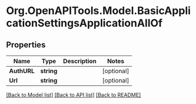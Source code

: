# Org.OpenAPITools.Model.BasicApplicationSettingsApplicationAllOf

## Properties

Name | Type | Description | Notes
------------ | ------------- | ------------- | -------------
**AuthURL** | **string** |  | [optional] 
**Url** | **string** |  | [optional] 

[[Back to Model list]](../README.md#documentation-for-models) [[Back to API list]](../README.md#documentation-for-api-endpoints) [[Back to README]](../README.md)


